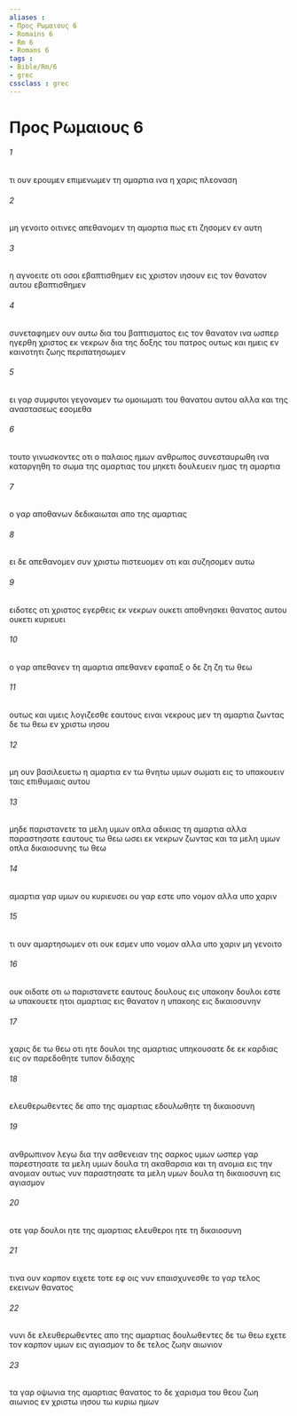 ```yaml
---
aliases : 
- Προς Ρωμαιους 6
- Romains 6
- Rm 6
- Romans 6
tags : 
- Bible/Rm/6
- grec
cssclass : grec
---
```


# Προς Ρωμαιους 6

###### 1
τι ουν ερουμεν επιμενωμεν τη αμαρτια ινα η χαρις πλεοναση
###### 2
μη γενοιτο οιτινες απεθανομεν τη αμαρτια πως ετι ζησομεν εν αυτη
###### 3
η αγνοειτε οτι οσοι εβαπτισθημεν εις χριστον ιησουν εις τον θανατον αυτου εβαπτισθημεν
###### 4
συνεταφημεν ουν αυτω δια του βαπτισματος εις τον θανατον ινα ωσπερ ηγερθη χριστος εκ νεκρων δια της δοξης του πατρος ουτως και ημεις εν καινοτητι ζωης περιπατησωμεν
###### 5
ει γαρ συμφυτοι γεγοναμεν τω ομοιωματι του θανατου αυτου αλλα και της αναστασεως εσομεθα
###### 6
τουτο γινωσκοντες οτι ο παλαιος ημων ανθρωπος συνεσταυρωθη ινα καταργηθη το σωμα της αμαρτιας του μηκετι δουλευειν ημας τη αμαρτια
###### 7
ο γαρ αποθανων δεδικαιωται απο της αμαρτιας
###### 8
ει δε απεθανομεν συν χριστω πιστευομεν οτι και συζησομεν αυτω
###### 9
ειδοτες οτι χριστος εγερθεις εκ νεκρων ουκετι αποθνησκει θανατος αυτου ουκετι κυριευει
###### 10
ο γαρ απεθανεν τη αμαρτια απεθανεν εφαπαξ ο δε ζη ζη τω θεω
###### 11
ουτως και υμεις λογιζεσθε εαυτους ειναι νεκρους μεν τη αμαρτια ζωντας δε τω θεω εν χριστω ιησου
###### 12
μη ουν βασιλευετω η αμαρτια εν τω θνητω υμων σωματι εις το υπακουειν ταις επιθυμιαις αυτου
###### 13
μηδε παριστανετε τα μελη υμων οπλα αδικιας τη αμαρτια αλλα παραστησατε εαυτους τω θεω ωσει εκ νεκρων ζωντας και τα μελη υμων οπλα δικαιοσυνης τω θεω
###### 14
αμαρτια γαρ υμων ου κυριευσει ου γαρ εστε υπο νομον αλλα υπο χαριν
###### 15
τι ουν αμαρτησωμεν οτι ουκ εσμεν υπο νομον αλλα υπο χαριν μη γενοιτο
###### 16
ουκ οιδατε οτι ω παριστανετε εαυτους δουλους εις υπακοην δουλοι εστε ω υπακουετε ητοι αμαρτιας εις θανατον η υπακοης εις δικαιοσυνην
###### 17
χαρις δε τω θεω οτι ητε δουλοι της αμαρτιας υπηκουσατε δε εκ καρδιας εις ον παρεδοθητε τυπον διδαχης
###### 18
ελευθερωθεντες δε απο της αμαρτιας εδουλωθητε τη δικαιοσυνη
###### 19
ανθρωπινον λεγω δια την ασθενειαν της σαρκος υμων ωσπερ γαρ παρεστησατε τα μελη υμων δουλα τη ακαθαρσια και τη ανομια εις την ανομιαν ουτως νυν παραστησατε τα μελη υμων δουλα τη δικαιοσυνη εις αγιασμον
###### 20
οτε γαρ δουλοι ητε της αμαρτιας ελευθεροι ητε τη δικαιοσυνη
###### 21
τινα ουν καρπον ειχετε τοτε εφ οις νυν επαισχυνεσθε το γαρ τελος εκεινων θανατος
###### 22
νυνι δε ελευθερωθεντες απο της αμαρτιας δουλωθεντες δε τω θεω εχετε τον καρπον υμων εις αγιασμον το δε τελος ζωην αιωνιον
###### 23
τα γαρ οψωνια της αμαρτιας θανατος το δε χαρισμα του θεου ζωη αιωνιος εν χριστω ιησου τω κυριω ημων
